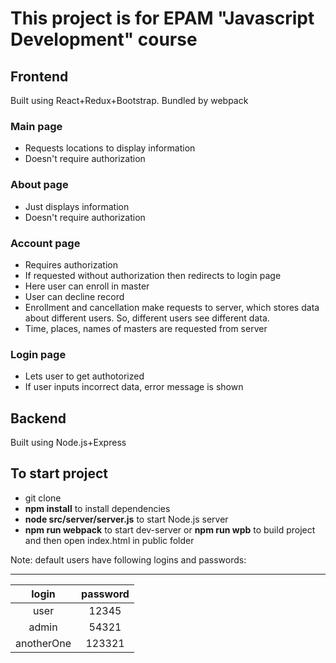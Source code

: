 # This project is for EPAM "Javascript Development" course

## Frontend

Built using React+Redux+Bootstrap. Bundled by webpack

### Main page

 - Requests locations to display information
 - Doesn't require authorization
 
### About page

 - Just displays information
 - Doesn't require authorization 
  
### Account page

 - Requires authorization
 - If requested without authorization then redirects to login page
 - Here user can enroll in master
 - User can decline record
 - Enrollment and cancellation make requests to server, which stores data about different users. So, different users see different data.
 - Time, places, names of masters are requested from server

### Login page 

 - Lets user to get authotorized
 - If user inputs incorrect data, error message is shown

## Backend 

Built using Node.js+Express

## To start project

- git clone
- **npm install** to install dependencies
- **node src/server/server.js** to start Node.js server
- **npm run webpack** to start dev-server or **npm run wpb** to build project and then open index.html in public folder

Note: default users have following logins and passwords:

  -----------------------
 |   login    | password |
 |:----------:|:--------:|
 | user       | 12345    |
 | admin      | 54321    |
 | anotherOne | 123321   | 

  
